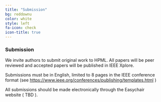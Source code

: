 ```yaml
---
title: "Submission"
bg: reddownu
color: white
style: left
fa-icon: check
icon-title: true
---
```


### Submission

We invite authors to submit original work to HPML. All papers will be peer reviewed and accepted papers will be published in IEEE Xplore.

Submissions must be in English, limited to 8 pages in the IEEE conference format (see <a href="https://www.ieee.org/conferences/publishing/templates.html" style="color:white">https://www.ieee.org/conferences/publishing/templates.html</a> )

All submissions should be made electronically through the Easychair website ( TBD ).

